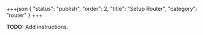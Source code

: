 +++json
{
  "status": "publish",
  "order": 2,
  "title": "Setup Router",
  "category": "router"
}
+++

**TODO:** Add instructions.
